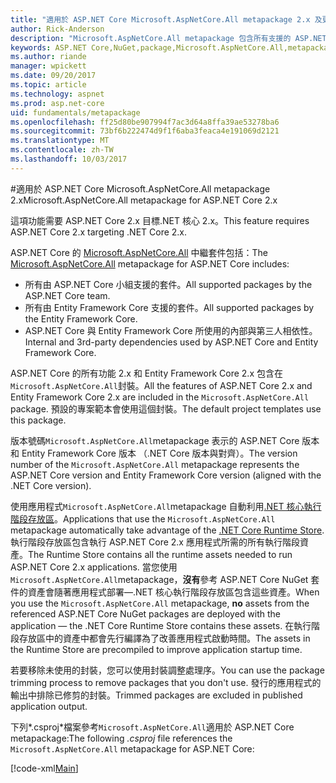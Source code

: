 ```yaml
---
title: "適用於 ASP.NET Core Microsoft.AspNetCore.All metapackage 2.x 及更新版本"
author: Rick-Anderson
description: "Microsoft.AspNetCore.All metapackage 包含所有支援的 ASP.NET Core 和 Entity Framework Core 套件，以及它們的相依性。"
keywords: ASP.NET Core,NuGet,package,Microsoft.AspNetCore.All,metapackage
ms.author: riande
manager: wpickett
ms.date: 09/20/2017
ms.topic: article
ms.technology: aspnet
ms.prod: asp.net-core
uid: fundamentals/metapackage
ms.openlocfilehash: ff25d80be907994f7ac3d64a8ffa39ae53278ba6
ms.sourcegitcommit: 73bf6b222474d9f1f6aba3feaca4e191069d2121
ms.translationtype: MT
ms.contentlocale: zh-TW
ms.lasthandoff: 10/03/2017
---
```

#<a name="microsoftaspnetcoreall-metapackage-for-aspnet-core-2x"></a><span data-ttu-id="394e4-104">適用於 ASP.NET Core Microsoft.AspNetCore.All metapackage 2.x</span><span class="sxs-lookup"><span data-stu-id="394e4-104">Microsoft.AspNetCore.All metapackage for ASP.NET Core 2.x</span></span>

<span data-ttu-id="394e4-105">這項功能需要 ASP.NET Core 2.x 目標.NET 核心 2.x。</span><span class="sxs-lookup"><span data-stu-id="394e4-105">This feature requires ASP.NET Core 2.x targeting .NET Core 2.x.</span></span>

<span data-ttu-id="394e4-106">ASP.NET Core 的 [Microsoft.AspNetCore.All](https://www.nuget.org/packages/Microsoft.AspNetCore.All) 中繼套件包括：</span><span class="sxs-lookup"><span data-stu-id="394e4-106">The [Microsoft.AspNetCore.All](https://www.nuget.org/packages/Microsoft.AspNetCore.All) metapackage for ASP.NET Core includes:</span></span>

* <span data-ttu-id="394e4-107">所有由 ASP.NET Core 小組支援的套件。</span><span class="sxs-lookup"><span data-stu-id="394e4-107">All supported packages by the ASP.NET Core team.</span></span>
* <span data-ttu-id="394e4-108">所有由 Entity Framework Core 支援的套件。</span><span class="sxs-lookup"><span data-stu-id="394e4-108">All supported packages by the Entity Framework Core.</span></span> 
* <span data-ttu-id="394e4-109">ASP.NET Core 與 Entity Framework Core 所使用的內部與第三人相依性。</span><span class="sxs-lookup"><span data-stu-id="394e4-109">Internal and 3rd-party dependencies used by ASP.NET Core and Entity Framework Core.</span></span> 

<span data-ttu-id="394e4-110">ASP.NET Core 的所有功能 2.x 和 Entity Framework Core 2.x 包含在`Microsoft.AspNetCore.All`封裝。</span><span class="sxs-lookup"><span data-stu-id="394e4-110">All the features of ASP.NET Core 2.x and Entity Framework Core 2.x are included in the `Microsoft.AspNetCore.All` package.</span></span> <span data-ttu-id="394e4-111">預設的專案範本會使用這個封裝。</span><span class="sxs-lookup"><span data-stu-id="394e4-111">The default project templates use this package.</span></span>

<span data-ttu-id="394e4-112">版本號碼`Microsoft.AspNetCore.All`metapackage 表示的 ASP.NET Core 版本和 Entity Framework Core 版本 （.NET Core 版本與對齊）。</span><span class="sxs-lookup"><span data-stu-id="394e4-112">The version number of the `Microsoft.AspNetCore.All` metapackage represents the ASP.NET Core version and Entity Framework Core version (aligned with the .NET Core version).</span></span>

<span data-ttu-id="394e4-113">使用應用程式`Microsoft.AspNetCore.All`metapackage 自動利用[.NET 核心執行階段存放區](https://docs.microsoft.com/dotnet/core/deploying/runtime-store)。</span><span class="sxs-lookup"><span data-stu-id="394e4-113">Applications that use the `Microsoft.AspNetCore.All` metapackage automatically take advantage of the [.NET Core Runtime Store](https://docs.microsoft.com/dotnet/core/deploying/runtime-store).</span></span> <span data-ttu-id="394e4-114">執行階段存放區包含執行 ASP.NET Core 2.x 應用程式所需的所有執行階段資產。</span><span class="sxs-lookup"><span data-stu-id="394e4-114">The Runtime Store contains all the runtime assets needed to run ASP.NET Core 2.x applications.</span></span> <span data-ttu-id="394e4-115">當您使用`Microsoft.AspNetCore.All`metapackage，**沒有**參考 ASP.NET Core NuGet 套件的資產會隨著應用程式部署&mdash;.NET 核心執行階段存放區包含這些資產。</span><span class="sxs-lookup"><span data-stu-id="394e4-115">When you use the `Microsoft.AspNetCore.All` metapackage, **no** assets from the referenced ASP.NET Core NuGet packages are deployed with the application &mdash; the .NET Core Runtime Store contains these assets.</span></span> <span data-ttu-id="394e4-116">在執行階段存放區中的資產中都會先行編譯為了改善應用程式啟動時間。</span><span class="sxs-lookup"><span data-stu-id="394e4-116">The assets in the Runtime Store are precompiled to improve application startup time.</span></span>

<span data-ttu-id="394e4-117">若要移除未使用的封裝，您可以使用封裝調整處理序。</span><span class="sxs-lookup"><span data-stu-id="394e4-117">You can use the package trimming process to remove packages that you don't use.</span></span> <span data-ttu-id="394e4-118">發行的應用程式的輸出中排除已修剪的封裝。</span><span class="sxs-lookup"><span data-stu-id="394e4-118">Trimmed packages are excluded in published application output.</span></span>

<span data-ttu-id="394e4-119">下列*.csproj*檔案參考`Microsoft.AspNetCore.All`適用於 ASP.NET Core metapackage:</span><span class="sxs-lookup"><span data-stu-id="394e4-119">The following *.csproj* file references the `Microsoft.AspNetCore.All` metapackage for ASP.NET Core:</span></span>

[!code-xml[Main](..\mvc\views\view-compilation\sample\MvcRazorCompileOnPublish2.csproj?highlight=9)]
